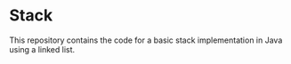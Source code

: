 # Stack
This repository contains the code for a basic stack implementation in Java using a linked list.